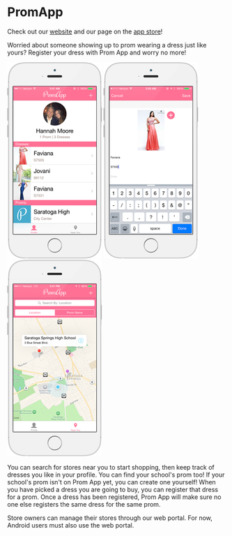 PromApp
=======

Check out our [website](http://www.prom-app.com) and our page on the [app store](https://itunes.apple.com/us/app/prom-app/id953927550?)!

Worried about someone showing up to prom wearing a dress just like yours? Register your dress with Prom App and worry no more!


![alt tag](./Screenshots/Profile/TransProfile.png)      ![alt tag](./Screenshots/AddDress/TransAdd.png)      ![alt tag](./Screenshots/Map/TransMap.png)


You can search for stores near you to start shopping, then keep track of dresses you like in your profile. You can find your school's prom too! If your school's prom isn't on Prom App yet, you can create one yourself! When you have picked a dress you are going to buy, you can register that dress for a prom. Once a dress has been registered, Prom App will make sure no one else registers the same dress for the same prom.

Store owners can manage their stores through our web portal. For now, Android users must also use the web portal.

